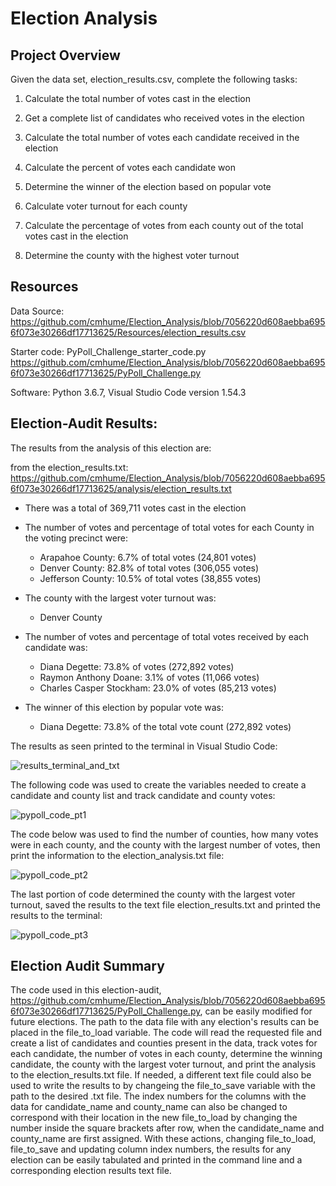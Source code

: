 # Election Analysis


## Project Overview


Given the data set, election_results.csv, complete the following tasks:


1) Calculate the total number of votes cast in the election

2) Get a complete list of candidates who received votes in the election

3) Calculate the total number of votes each candidate received in the election

4) Calculate the percent of votes each candidate won

5) Determine the winner of the election based on popular vote

6) Calculate voter turnout for each county

7) Calculate the percentage of votes from each county out of the total votes cast in the election

8) Determine the county with the highest voter turnout


## Resources


Data Source: https://github.com/cmhume/Election_Analysis/blob/7056220d608aebba6956f073e30266df17713625/Resources/election_results.csv


Starter code: PyPoll_Challenge_starter_code.py https://github.com/cmhume/Election_Analysis/blob/7056220d608aebba6956f073e30266df17713625/PyPoll_Challenge.py

Software: Python 3.6.7, Visual Studio Code version 1.54.3


## Election-Audit Results: 




The results from the analysis of this election are:


from the election_results.txt: https://github.com/cmhume/Election_Analysis/blob/7056220d608aebba6956f073e30266df17713625/analysis/election_results.txt


* There was a total of 369,711 votes cast in the election


* The number of votes and percentage of total votes for each County in the voting precinct were:
  
  
  * Arapahoe County: 6.7% of total votes (24,801 votes)
  * Denver County: 82.8% of total votes (306,055 votes)
  * Jefferson County: 10.5% of total votes (38,855 votes)


* The county with the largest voter turnout was:


  * Denver County 


* The number of votes and percentage of total votes received by each candidate was:


  * Diana Degette: 73.8% of votes (272,892 votes)
  * Raymon Anthony Doane: 3.1% of votes (11,066 votes)
  * Charles Casper Stockham: 23.0% of votes (85,213 votes)


* The winner of this election by popular vote was:


  * Diana Degette: 73.8% of the total vote count (272,892 votes)




The results as seen printed to the terminal in Visual Studio Code:


![results_terminal_and_txt](https://user-images.githubusercontent.com/78699521/113486783-3cf38000-9469-11eb-8be7-6b1bbb822725.png)


The following code was used to create the variables needed to create a candidate and county list and track candidate and county votes:


![pypoll_code_pt1](https://user-images.githubusercontent.com/78699521/113486839-8774fc80-9469-11eb-84f8-7ceef35d444f.png)


The code below was used to find the number of counties, how many votes were in each county, and the county with the largest number of votes, then print the information to the election_analysis.txt file:


![pypoll_code_pt2](https://user-images.githubusercontent.com/78699521/113486879-bf7c3f80-9469-11eb-8c77-87e7afc74e68.png)


The last portion of code determined the county with the largest voter turnout, saved the results to the text file election_results.txt and printed the results to the terminal:


![pypoll_code_pt3](https://user-images.githubusercontent.com/78699521/113486912-e9356680-9469-11eb-8b32-8ff85ab661d8.png)


## Election Audit Summary


The code used in this election-audit, https://github.com/cmhume/Election_Analysis/blob/7056220d608aebba6956f073e30266df17713625/PyPoll_Challenge.py, can be easily modified for future elections.  The path to the data file with any election's results can be placed in the file_to_load variable.  The code will read the requested file and create a list of candidates and counties present in the data, track votes for each candidate, the number of votes in each county, determine the winning candidate, the county with the largest voter turnout, and print the analysis to the election_results.txt file.  If needed, a different text file could also be used to write the results to by changeing the file_to_save variable with the path to the desired .txt file.  The index numbers for the columns with the data for candidate_name and county_name can also be changed to correspond with their location in the new file_to_load by changing the number inside the square brackets after row, when the candidate_name and county_name are first assigned. With these actions, changing file_to_load, file_to_save and updating column index numbers, the results for any election can be easily tabulated and printed in the command line and a corresponding election results text file.
